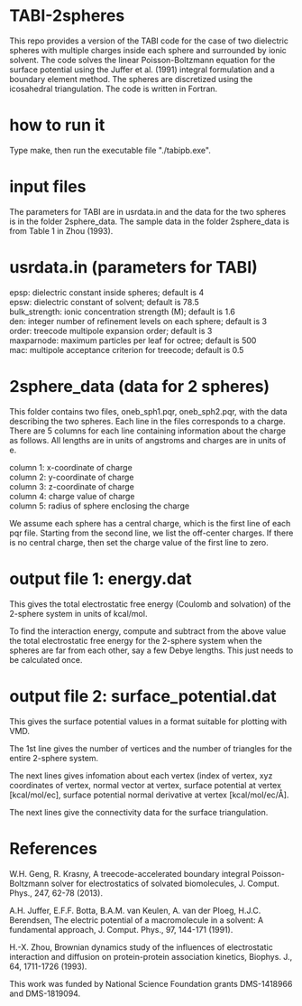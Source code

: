 # TABI-2spheres   
This repo provides a version of the TABI code for the case of two dielectric spheres with multiple charges inside each sphere and surrounded by ionic solvent. The code solves the linear Poisson-Boltzmann equation for the surface potential using the Juffer et al. (1991) integral formulation and a boundary element method. The spheres are discretized using the icosahedral triangulation. The code is written in Fortran. 

# how to run it
Type make, then run the executable file "./tabipb.exe".

# input files
The parameters for TABI are in usrdata.in and the data for the two spheres is in the folder 2sphere_data. The sample data in the folder 2sphere_data is from Table 1 in Zhou (1993). 

# usrdata.in (parameters for TABI)
epsp: dielectric constant inside spheres; default is 4  
epsw: dielectric constant of solvent; default is 78.5  
bulk_strength: ionic concentration strength (M); default is 1.6  
den: integer number of refinement levels on each sphere; default is 3   
order: treecode multipole expansion order; default is 3   
maxparnode: maximum particles per leaf for octree; default is 500    
mac: multipole acceptance criterion for treecode; default is 0.5

# 2sphere_data (data for 2 spheres)
This folder contains two files, oneb_sph1.pqr, oneb_sph2.pqr, with the data describing the two spheres. Each line in the files corresponds to a charge. There are 5 columns for each line containing information about the charge as follows. All lengths are in units of angstroms and charges are in units of e.

column 1: x-coordinate of charge    
column 2: y-coordinate of charge    
column 3: z-coordinate of charge    
column 4: charge value of charge    
column 5: radius of sphere enclosing the charge

We assume each sphere has a central charge, which is the first line of each pqr file. Starting from the second line, we list the off-center charges. If there is no central charge, then set the charge value of the first line to zero.

# output file 1: energy.dat
This gives the total electrostatic free energy (Coulomb and solvation) of the 2-sphere system in units of kcal/mol. 

To find the interaction energy, compute and subtract from the above value the total electrostatic free energy for the 2-sphere system when the spheres are far from each other, say a few Debye lengths. This just needs to be calculated once.

# output file 2: surface_potential.dat
This gives the surface potential values in a format suitable for plotting with VMD.

The 1st line gives the number of vertices and the number of triangles for the entire 2-sphere system.

The next lines gives infomation about each vertex (index of vertex, xyz coordinates of vertex,	normal	vector at vertex,	surface	potential at vertex	[kcal/mol/ec], surface potential normal	derivative at vertex [kcal/mol/ec/Å].	

The next lines give the connectivity data	for	the surface	triangulation.	

# References
W.H. Geng, R.	Krasny,	A	treecode-accelerated boundary	integral Poisson-Boltzmann solver	for	electrostatics	of	solvated	biomolecules,	J. Comput.	Phys., 247,	62-78	(2013).

A.H. Juffer, E.F.F. Botta, B.A.M. van Keulen, A. van der Ploeg, H.J.C. Berendsen, The electric potential of a macromolecule in a solvent: A fundamental approach, J. Comput. Phys., 97, 144-171 (1991).

H.-X. Zhou, Brownian dynamics study of the influences of electrostatic interaction and diffusion on protein-protein association kinetics, Biophys. J., 64, 1711-1726 (1993).

This work was funded by National Science Foundation grants DMS-1418966 and DMS-1819094.
